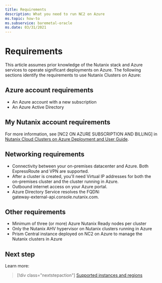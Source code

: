 ```yaml
---
title: Requirements
description: What you need to run NC2 on Azure
ms.topic: how-to
ms.subservice: baremetal-oracle
ms.date: 03/31/2021
---
```


# Requirements

This article assumes prior knowledge of the Nutanix stack and Azure services to operate significant deployments on Azure. 
The following sections identify the requirements to use Nutanix Clusters on Azure:

## Azure account requirements

* An Azure account with a new subscription  
* An Azure Active Directory

## My Nutanix account requirements

For more information, see [NC2 ON AZURE SUBSCRIPTION AND
BILLING] in [Nutanix Cloud Clusters on Azure Deployment and User Guide](https://download.nutanix.com/documentation/hosted/Nutanix-Cloud-Clusters-Azure.pdf).

## Networking requirements

* Connectivity between your on-premises datacenter and Azure. Both ExpressRoute and VPN are supported. 
* After a cluster is created, you'll need Virtual IP addresses for both the on-premises cluster and the cluster running in Azure.
* Outbound internet access on your Azure portal.
* Azure Directory Service resolves the FQDN:  
gateway-external-api.console.nutanix.com.

## Other requirements

* Minimum of three (or more) Azure Nutanix Ready nodes per cluster 
* Only the Nutanix AHV hypervisor on Nutanix clusters running in Azure
* Prism Central instance deployed on NC2 on Azure to manage the Nutanix clusters in Azure

## Next step

Learn more:

> [!div class="nextstepaction"]
> [Supported instances and regions](supported-instances-and-regions.md)